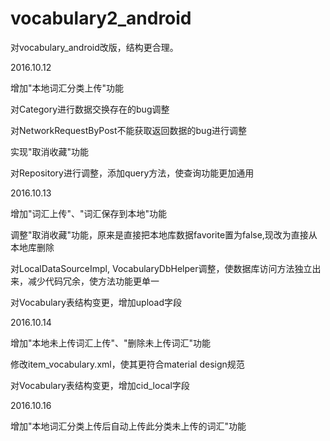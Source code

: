 # vocabulary2_android
对vocabulary_android改版，结构更合理。

2016.10.12
<p>增加"本地词汇分类上传"功能</p>
<p>对Category进行数据交换存在的bug调整</p>
<p>对NetworkRequestByPost不能获取返回数据的bug进行调整</p>
<p>实现"取消收藏"功能</p>
<p>对Repository进行调整，添加query方法，使查询功能更加通用</p>

2016.10.13
<p>增加"词汇上传"、"词汇保存到本地"功能</p>
<p>调整"取消收藏"功能，原来是直接把本地库数据favorite置为false,现改为直接从本地库删除</p>
<p>对LocalDataSourceImpl, VocabularyDbHelper调整，使数据库访问方法独立出来，减少代码冗余，使方法功能更单一</p>
<p>对Vocabulary表结构变更，增加upload字段</p>

2016.10.14
<p>增加"本地未上传词汇上传"、"删除未上传词汇"功能</p>
<p>修改item_vocabulary.xml，使其更符合material design规范</p>
<p>对Vocabulary表结构变更，增加cid_local字段</p>

2016.10.16
<p>增加"本地词汇分类上传后自动上传此分类未上传的词汇"功能</p>

